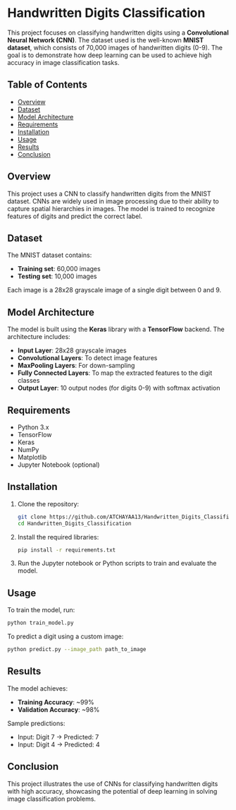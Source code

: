 # Handwritten Digits Classification

This project focuses on classifying handwritten digits using a **Convolutional Neural Network (CNN)**. The dataset used is the well-known **MNIST dataset**, which consists of 70,000 images of handwritten digits (0-9). The goal is to demonstrate how deep learning can be used to achieve high accuracy in image classification tasks.

## Table of Contents
- [Overview](#overview)
- [Dataset](#dataset)
- [Model Architecture](#model-architecture)
- [Requirements](#requirements)
- [Installation](#installation)
- [Usage](#usage)
- [Results](#results)
- [Conclusion](#conclusion)

## Overview

This project uses a CNN to classify handwritten digits from the MNIST dataset. CNNs are widely used in image processing due to their ability to capture spatial hierarchies in images. The model is trained to recognize features of digits and predict the correct label.

## Dataset

The MNIST dataset contains:
- **Training set**: 60,000 images
- **Testing set**: 10,000 images

Each image is a 28x28 grayscale image of a single digit between 0 and 9.

## Model Architecture

The model is built using the **Keras** library with a **TensorFlow** backend. The architecture includes:
- **Input Layer**: 28x28 grayscale images
- **Convolutional Layers**: To detect image features
- **MaxPooling Layers**: For down-sampling
- **Fully Connected Layers**: To map the extracted features to the digit classes
- **Output Layer**: 10 output nodes (for digits 0-9) with softmax activation

## Requirements

- Python 3.x
- TensorFlow
- Keras
- NumPy
- Matplotlib
- Jupyter Notebook (optional)

## Installation

1. Clone the repository:
    ```bash
    git clone https://github.com/ATCHAYAA13/Handwritten_Digits_Classification.git
    cd Handwritten_Digits_Classification
    ```

2. Install the required libraries:
    ```bash
    pip install -r requirements.txt
    ```

3. Run the Jupyter notebook or Python scripts to train and evaluate the model.

## Usage

To train the model, run:
```bash
python train_model.py
```

To predict a digit using a custom image:
```bash
python predict.py --image_path path_to_image
```

## Results

The model achieves:
- **Training Accuracy**: ~99%
- **Validation Accuracy**: ~98%

Sample predictions:
- Input: Digit 7 → Predicted: 7
- Input: Digit 4 → Predicted: 4

## Conclusion

This project illustrates the use of CNNs for classifying handwritten digits with high accuracy, showcasing the potential of deep learning in solving image classification problems.

